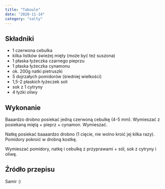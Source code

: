 ```yaml
---
title: "Taboule"
date: "2020-11-14"
category: "salty"
---
```


## Składniki

- 1 czerwona cebulka
- kilka listków świeżej mięty (może być też suszona)
- 1 płaska łyżeczka czarnego pieprzu
- 1 płaska łyżeczka cynamonu
- ok. 200g natki pietruszki
- 5 dojrzałych pomidorów (średniej wielkości)
- 1,5-2 płaskich łyżeczek soli
- sok z 1 cytryny
- 4 łyżki oliwy

## Wykonanie

Baaardzo drobno posiekać jedną czerwoną cebulkę (4-5 mm). Wymieszać z posiekaną miętą + pieprz + cynamon. Wymieszać.

Natkę posiekać baaaardzo drobno (1 cięcie, nie wolno kroić jej kilka razy). Pomidory pokroić w drobną kostkę.

Wymieszać pomidory, natkę i cebulkę z przyprawami + sól, sok z cytryny i oliwę.

## Źródło przepisu

Samir :)
